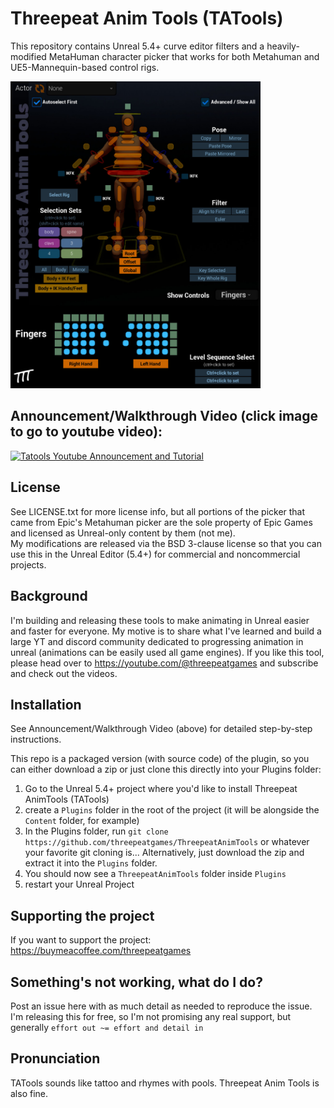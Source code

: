 # Threepeat Anim Tools (TATools)

This repository contains Unreal 5.4+ curve editor filters and a heavily-modified MetaHuman character picker that works for both Metahuman and UE5-Mannequin-based control rigs.

<!--![Picker full view](tatools_fullview.jpg "TATools Full View")-->
<img src="tatools_fullview.jpg" width=400 />

## Announcement/Walkthrough Video (click image to go to youtube video): 

[![Tatools Youtube Announcement and Tutorial](https://img.youtube.com/vi/xQKvecYSuEE/0.jpg)](https://www.youtube.com/watch?v=xQKvecYSuEE)



## License

See LICENSE.txt for more license info, but all portions of the picker that came from Epic's Metahuman picker are the sole property of Epic Games and licensed as Unreal-only content by them (not me).  
My modifications are released via the BSD 3-clause license so that you can use this in the Unreal Editor (5.4+) for commercial and noncommercial projects.

## Background

I'm building and releasing these tools to make animating in Unreal easier and faster for everyone.  My motive is to share what I've learned and build a large YT and discord community dedicated to progressing animation in unreal (animations can be easily used all game engines).  If you like this tool, please head over to https://youtube.com/@threepeatgames and subscribe and check out the videos.

## Installation

See Announcement/Walkthrough Video (above) for detailed step-by-step instructions.

This repo is a packaged version (with source code) of the plugin, so you can either download a zip or just clone this directly into your Plugins folder:

1. Go to the Unreal 5.4+ project where you'd like to install Threepeat AnimTools (TATools)
2. create a `Plugins` folder in the root of the project (it will be alongside the `Content` folder, for example)
3.  In the Plugins folder, run `git clone https://github.com/threepeatgames/ThreepeatAnimTools` or whatever your favorite git cloning is... Alternatively, just download the zip and extract it into the `Plugins` folder.
4.  You should now see a `ThreepeatAnimTools` folder inside `Plugins`
5.  restart your Unreal Project

## Supporting the project

If you want to support the project: https://buymeacoffee.com/threepeatgames

## Something's not working, what do I do?

Post an issue here with as much detail as needed to reproduce the issue.  I'm releasing this for free, so I'm not promising any real support, but generally `effort out ~= effort and detail in`

## Pronunciation

 TATools sounds like tattoo and rhymes with pools.  Threepeat Anim Tools is also fine.
 
